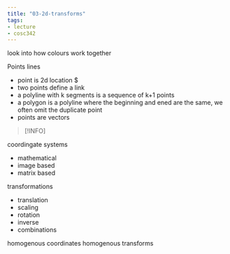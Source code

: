 ```yaml
---
title: "03-2d-transforms"
tags: 
- lecture
- cosc342
---
```


look into how colours work together

Points lines
- point is 2d location $
- two points define a link
- a polyline with k segments is a sequence of k+1 points
- a polygon is a polyline where the beginning and ened are the same, we often omit the duplicate point
- points are vectors

> [!INFO] 

coordingate systems
- mathematical
- image based
- matrix based


transformations
- translation
- scaling
- rotation
- inverse
- combinations

homogenous coordinates
homogenous transforms
